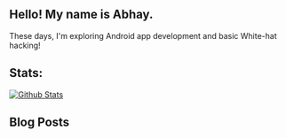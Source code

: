 ## Hello! My name is Abhay.

These days, I'm exploring Android app development and basic White-hat hacking!

## Stats:

<a href="https://github.com/kshatriya-abhay">
    <img src="https://github-readme-stats.vercel.app/api?username=kshatriya-abhay" alt="Github Stats">
</a>

## Blog Posts

<!-- BLOG-POST-LIST:START -->
<!-- BLOG-POST-LIST:END -->

